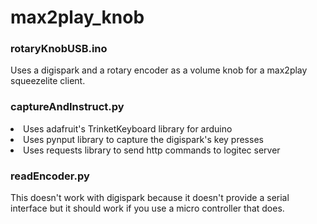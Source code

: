 # max2play_knob

<H3>rotaryKnobUSB.ino</H3>
Uses a digispark and a rotary encoder as a volume knob for a max2play squeezelite client.

<H3>captureAndInstruct.py</H3>
<LI>Uses adafruit's TrinketKeyboard library for arduino
<LI>Uses pynput library to capture the digispark's key presses
<LI>Uses requests library to send http commands to logitec server

<H3>readEncoder.py</H3>
This doesn't work with digispark because it doesn't provide a serial interface but it should work if you use a micro controller that does.
